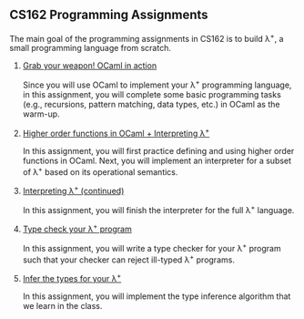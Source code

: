 ## CS162 Programming Assignments

The main goal of the programming assignments in CS162 is to build λ<sup>+</sup>, a small programming language from scratch.

1. [Grab your weapon! OCaml in action](hw1/)
   
   Since you will use OCaml to implement your λ<sup>+</sup> programming language, in this assignment, you will complete some basic programming tasks (e.g., recursions, pattern matching, data types, etc.) in OCaml as the warm-up.


2. [Higher order functions in OCaml + Interpreting λ<sup>+</sup>](hw2/) <br />

   In this assignment, you will first practice defining and using higher order functions in OCaml. Next, you will implement an interpreter for a subset of λ<sup>+</sup> based on its operational semantics.

3. [Interpreting λ<sup>+</sup> (continued)](hw3/) <br />

   In this assignment, you will  finish the interpreter for the full λ<sup>+</sup> language.


4. [Type check your λ<sup>+</sup> program](hw4/) <br/>

   In this assignment, you will write a type checker for your λ<sup>+</sup> program such that your checker can reject ill-typed λ<sup>+</sup> programs. 

5. [Infer the types for your λ<sup>+</sup>](hw5/) <br/>

   In this assignment, you will implement the type inference algorithm that we learn in the class.

<!-- 

 -->

<!-- 
1. (**Optional**) Verify your λ<sup>+</sup> code (Extra credit): 2% <br/>
Difficulty: **** <br/>
In this assignment, you will leverage an existing symbolic evaluation engine (i.e., Rosette) to verify the correctness of your λ<sup>+</sup> programs. -->

